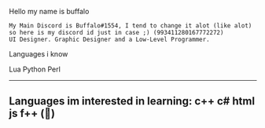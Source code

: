 
 Hello my name is buffalo

    My Main Discord is Buffalo#1554, I tend to change it alot (like alot) so here is my discord id just in case ;) (993411280167772272)
    UI Designer. Graphic Designer and a Low-Level Programmer.

Languages i know 

Lua
Python 
Perl

--------------------------------

Languages im interested in learning: 
c++
c#
html
js
f++ (:troll:)
-----------------------------------
